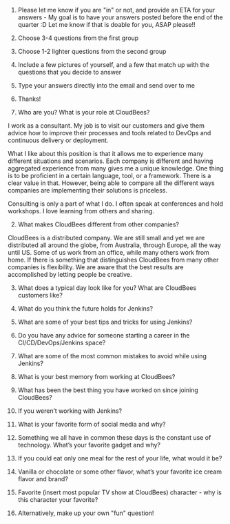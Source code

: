 1. Please let me know if you are "in" or not, and provide an ETA for your answers - My goal is to have your answers posted before the end of the quarter :D Let me know if that is doable for you, ASAP please!!

2. Choose 3-4 questions from the first group

3. Choose 1-2 lighter questions from the second group

4. Include a few pictures of yourself, and a few that match up with the questions that you decide to answer

5. Type your answers directly into the email and send over to me

6. Thanks!


1. Who are you? What is your role at CloudBees?

I work as a consultant. My job is to visit our customers and give them advice how to improve their processes and tools related to DevOps and continuous delivery or deployment.

What I like about this position is that it allows me to experience many different situations and scenarios. Each company is different and having aggregated experience from many gives me a unique knowledge. One thing is to be proficient in a certain language, tool, or a framework. There is a clear value in that. However, being able to compare all the different ways companies are implementing their solutions is priceless.

Consulting is only a part of what I do. I often speak at conferences and hold workshops. I love learning from others and sharing.

2. What makes CloudBees different from other companies?

CloudBees is a distributed company. We are still small and yet we are distributed all around the globe, from Australia, through Europe, all the way until US. Some of us work from an office, while many others work from home. If there is something that distinguishes CloudBees from many other companies is flexibility. We are aware that the best results are accomplished by letting people be creative.

3. What does a typical day look like for you? What are CloudBees customers like?

4. What do you think the future holds for Jenkins?

5. What are some of your best tips and tricks for using Jenkins?

6. Do you have any advice for someone starting a career in the CI/CD/DevOps/Jenkins space?

7. What are some of the most common mistakes to avoid while using Jenkins?

8. What is your best memory from working at CloudBees?

9. What has been the best thing you have worked on since joining CloudBees?

10. If you weren’t working with Jenkins?




1. What is your favorite form of social media and why?

2. Something we all have in common these days is the constant use of technology. What’s your favorite gadget and why?

3. If you could eat only one meal for the rest of your life, what would it be?

4. Vanilla or chocolate or some other flavor, what’s your favorite ice cream flavor and brand?

5. Favorite (insert most popular TV show at CloudBees) character - why is this character your favorite?

6. Alternatively, make up your own "fun" question!


